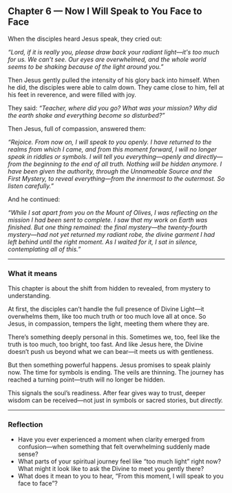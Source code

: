 ## Chapter 6 — Now I Will Speak to You Face to Face

When the disciples heard Jesus speak, they cried out:

*“Lord, if it is really you, please draw back your radiant light—it's too much for us. We can’t see. Our eyes are overwhelmed, and the whole world seems to be shaking because of the light around you.”*

Then Jesus gently pulled the intensity of his glory back into himself. When he did, the disciples were able to calm down. They came close to him, fell at his feet in reverence, and were filled with joy.

They said:
*“Teacher, where did you go? What was your mission? Why did the earth shake and everything become so disturbed?”*

Then Jesus, full of compassion, answered them:

*“Rejoice. From now on, I will speak to you openly. I have returned to the realms from which I came, and from this moment forward, I will no longer speak in riddles or symbols. I will tell you everything—openly and directly—from the beginning to the end of all truth. Nothing will be hidden anymore. I have been given the authority, through the Unnameable Source and the First Mystery, to reveal everything—from the innermost to the outermost. So listen carefully.”*

And he continued:

*“While I sat apart from you on the Mount of Olives, I was reflecting on the mission I had been sent to complete. I saw that my work on Earth was finished. But one thing remained: the final mystery—the twenty-fourth mystery—had not yet returned my radiant robe, the divine garment I had left behind until the right moment. As I waited for it, I sat in silence, contemplating all of this.”*

---

### What it means

This chapter is about the shift from hidden to revealed, from mystery to understanding.

At first, the disciples can’t handle the full presence of Divine Light—it overwhelms them, like too much truth or too much love all at once. So Jesus, in compassion, tempers the light, meeting them where they are.

There’s something deeply personal in this. Sometimes we, too, feel like the truth is too much, too bright, too fast. And like Jesus here, the Divine doesn’t push us beyond what we can bear—it meets us with gentleness.

But then something powerful happens. Jesus promises to speak plainly now. The time for symbols is ending. The veils are thinning. The journey has reached a turning point—truth will no longer be hidden.

This signals the soul’s readiness. After fear gives way to trust, deeper wisdom can be received—not just in symbols or sacred stories, but *directly.*

---

### Reflection

* Have you ever experienced a moment when clarity emerged from confusion—when something that felt overwhelming suddenly made sense?
* What parts of your spiritual journey feel like “too much light” right now? What might it look like to ask the Divine to meet you gently there?
* What does it mean to you to hear, “From this moment, I will speak to you face to face”?
